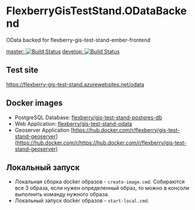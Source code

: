 # FlexberryGisTestStand.ODataBackend

OData backed for flexberry-gis-test-stand-ember-frontend

[master: ![Build Status](https://travis-ci.org/Flexberry/FlexberryGisTestStand.ODataBackend.svg?branch=master)](https://travis-ci.org/Flexberry/FlexberryGisTestStand.ODataBackend)
[develop: ![Build Status](https://travis-ci.org/Flexberry/FlexberryGisTestStand.ODataBackend.svg?branch=develop)](https://travis-ci.org/Flexberry/FlexberryGisTestStand.ODataBackend)

## Test site

<https://flexberry-gis-test-stand.azurewebsites.net/odata>

## Docker images

* PostgreSQL Database: [flexberry/gis-test-stand-postgres-db](https://hub.docker.com/r/flexberry/gis-test-stand-postgres-db/)
* Web Application: [flexberry/gis-test-stand-odata](https://hub.docker.com/r/flexberry/gis-test-stand-data/)
* Geoserver Application [https://hub.docker.com/r/flexberry/gis-test-stand-geoserver](https://hub.docker.com/r/https://hub.docker.com/r/flexberry/gis-test-stand-geoserver)

## Локальный запуск

* Локальная сборка docker образов - `create-image.cmd`. Собираются все 3 образа, если нужен определенный образ, то можно в консоли выполнить команду нужного образа.
* Локальный запуск docker образов - `start-local.cmd`.

